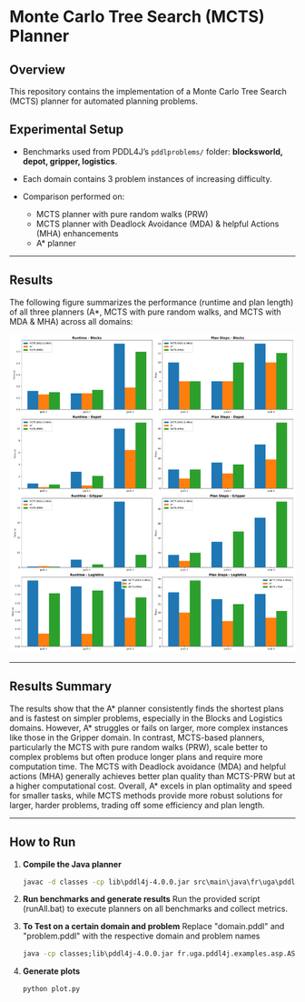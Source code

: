 # Monte Carlo Tree Search (MCTS) Planner

## Overview

This repository contains the implementation of a Monte Carlo Tree Search (MCTS) planner for automated planning problems.

## Experimental Setup

* Benchmarks used from PDDL4J’s `pddlproblems/` folder: **blocksworld, depot, gripper, logistics**.
* Each domain contains 3 problem instances of increasing difficulty.
* Comparison performed on:

  * MCTS planner with pure random walks (PRW)
  * MCTS planner with Deadlock Avoidance (MDA) & helpful Actions (MHA) enhancements
  * A\* planner

---

## Results

The following figure summarizes the performance (runtime and plan length) of all three planners (A*, MCTS with pure random walks, and MCTS with MDA & MHA) across all domains:

![Planner Comparison](comparison_plots.png)

---

## Results Summary

The results show that the A* planner consistently finds the shortest plans and is fastest on simpler problems, especially in the Blocks and Logistics domains. However, A* struggles or fails on larger, more complex instances like those in the Gripper domain. In contrast, MCTS-based planners, particularly the MCTS with pure random walks (PRW), scale better to complex problems but often produce longer plans and require more computation time. The MCTS with Deadlock avoidance (MDA) and helpful actions (MHA) generally achieves better plan quality than MCTS-PRW but at a higher computational cost. Overall, A* excels in plan optimality and speed for smaller tasks, while MCTS methods provide more robust solutions for larger, harder problems, trading off some efficiency and plan length.

---

## How to Run

1. **Compile the Java planner**

   ```cmd
   javac -d classes -cp lib\pddl4j-4.0.0.jar src\main\java\fr\uga\pddl4j\examples\asp\ASP.java src\main\java\fr\uga\pddl4j\examples\asp\Node.java
   ```

2. **Run benchmarks and generate results**
   Run the provided script (runAll.bat) to execute planners on all benchmarks and collect metrics.

3. **To Test on a certain domain and problem**
   Replace "domain.pddl" and "problem.pddl" with the respective domain and problem names
   ```cmd
   java -cp classes;lib\pddl4j-4.0.0.jar fr.uga.pddl4j.examples.asp.ASP pddlproblems\domain.pddl pddlproblems\problem.pddl
   ```
   
4. **Generate plots**

   ```cmd
   python plot.py
   ```
